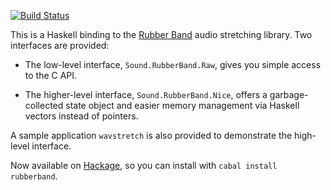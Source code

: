 [![Build Status](https://travis-ci.org/mtolly/rubberband.svg?branch=master)](https://travis-ci.org/mtolly/rubberband)

This is a Haskell binding to the [Rubber Band](http://breakfastquay.com/rubberband/)
audio stretching library. Two interfaces are provided:

* The low-level interface, `Sound.RubberBand.Raw`, gives you simple access to the C API.

* The higher-level interface, `Sound.RubberBand.Nice`, offers a garbage-collected
  state object and easier memory management via Haskell vectors instead of pointers.

A sample application `wavstretch` is also provided to demonstrate the high-level
interface.

Now available on [Hackage], so you can install with `cabal install rubberband`.

[Hackage]: http://hackage.haskell.org/package/rubberband
